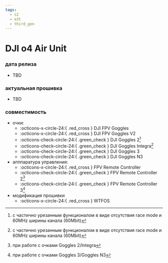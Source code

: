 ```yaml
---
tags:
  - s2
  - e3t
  - third_gen
---
```

# DJI o4 Air Unit

### дата релиза
- TBD

### актуальная прошивка
- TBD

### совместимость
* очки:
    * :octicons-x-circle-24:{ .red_cross } DJI FPV Goggles
    * :octicons-x-circle-24:{ .red_cross } DJI FPV Goggles V2
    * :octicons-check-circle-24:{ .green_check } DJI Goggles 2[^1]
    * :octicons-check-circle-24:{ .green_check } DJI Goggles Integra[^1]
    * :octicons-check-circle-24:{ .green_check } DJI Goggles 3
    * :octicons-check-circle-24:{ .green_check } DJI Goggles N3
* апппаратура управления:
    * :octicons-x-circle-24:{ .red_cross } FPV Remote Controller 
    * :octicons-check-circle-24:{ .green_check } FPV Remote Controller 2[^2]
    * :octicons-check-circle-24:{ .green_check } FPV Remote Controller 3[^3]
* модификация прошивки
    * :octicons-x-circle-24:{ .red_cross } WTFOS

[^1]: с частично урезанным функционалом в виде отсутствия race mode и 60MHz ширины канала (60Mbit) 
[^2]: при работе с очками Goggles 2/Integra
[^3]: при работе с очками Goggles 3/Goggles N3